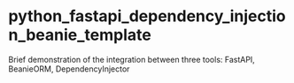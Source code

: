 # python_fastapi_dependency_injection_beanie_template
Brief demonstration of the integration between three tools: FastAPI, BeanieORM, DependencyInjector 
